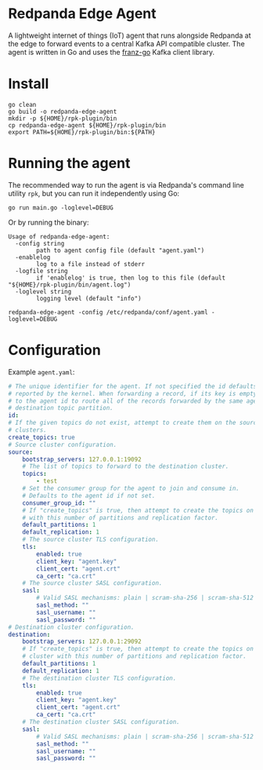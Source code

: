 # Redpanda Edge Agent

A lightweight internet of things (IoT) agent that runs alongside Redpanda at the edge to forward events to a central Kafka API compatible cluster. The agent is written in Go and uses the [franz-go](https://github.com/twmb/franz-go) Kafka client library.

# Install

```shell
go clean
go build -o redpanda-edge-agent
mkdir -p ${HOME}/rpk-plugin/bin
cp redpanda-edge-agent ${HOME}/rpk-plugin/bin
export PATH=${HOME}/rpk-plugin/bin:${PATH}
```

# Running the agent

The recommended way to run the agent is via Redpanda's command line utility `rpk`, but you can run it independently using Go:

```
go run main.go -loglevel=DEBUG
```

Or by running the binary:
```shell
Usage of redpanda-edge-agent:
  -config string
    	path to agent config file (default "agent.yaml")
  -enablelog
    	log to a file instead of stderr
  -logfile string
    	if 'enablelog' is true, then log to this file (default "${HOME}/rpk-plugin/bin/agent.log")
  -loglevel string
    	logging level (default "info")

redpanda-edge-agent -config /etc/redpanda/conf/agent.yaml -loglevel=DEBUG
```

# Configuration

Example `agent.yaml`:

```yaml
# The unique identifier for the agent. If not specified the id defaults to the hostname 
# reported by the kernel. When forwarding a record, if its key is empty, then it is set
# to the agent id to route all of the records forwarded by the same agent to the same 
# destination topic partition.
id:
# If the given topics do not exist, attempt to create them on the source and destination
# clusters.
create_topics: true
# Source cluster configuration.
source:
    bootstrap_servers: 127.0.0.1:19092
    # The list of topics to forward to the destination cluster.
    topics:
        - test
    # Set the consumer group for the agent to join and consume in.
    # Defaults to the agent id if not set.
    consumer_group_id: ""
    # If "create_topics" is true, then attempt to create the topics on the source cluster
    # with this number of partitions and replication factor.
    default_partitions: 1
    default_replication: 1
    # The source cluster TLS configuration.
    tls:
        enabled: true
        client_key: "agent.key"
        client_cert: "agent.crt"
        ca_cert: "ca.crt"
    # The source cluster SASL configuration.
    sasl:
        # Valid SASL mechanisms: plain | scram-sha-256 | scram-sha-512 | aws-msk-iam
        sasl_method: ""
        sasl_username: ""
        sasl_password: ""
# Destination cluster configuration.
destination:
    bootstrap_servers: 127.0.0.1:29092
    # If "create_topics" is true, then attempt to create the topics on the destination
    # cluster with this number of partitions and replication factor.
    default_partitions: 1
    default_replication: 1
    # The destination cluster TLS configuration.
    tls:
        enabled: true
        client_key: "agent.key"
        client_cert: "agent.crt"
        ca_cert: "ca.crt"
    # The destination cluster SASL configuration.
    sasl:
        # Valid SASL mechanisms: plain | scram-sha-256 | scram-sha-512 | aws-msk-iam
        sasl_method: ""
        sasl_username: ""
        sasl_password: ""
```
